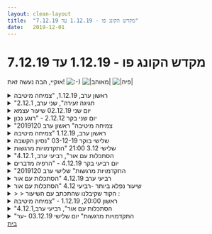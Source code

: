 ```yaml
---
layout: clean-layout
title:  "מקדש הקונג פו - 1.12.19 עד 7.12.19"
date:   2019-12-01
---
```

# מקדש הקונג פו - 1.12.19 עד 7.12.19 
אוקיי, הבה נעשה זאת! <img src="http://www.timg.co.il/tapuzForum/images/Emo13.gif" alt=":-)"> <img src="http://www.timg.co.il/tapuzForum/images/Emo99.gif" alt="|מאוהב|"> <img src="http://www.timg.co.il/tapuzForum/images/Emo230.gif" alt="|פיה|">

<details>
                    <summary>ראשון ערב, 1.12.19, "צמיחה מיטיבה</summary>
                    התחלתי לעצמי את השיעור ב- 19:55.<br> <br> הפניתי את תשומת הלב אל מרכז הגוף וניסיתי לתת מקום לכל התחושות.<br> המשכתי תוך הליכה ונסיון לאתר את מיקום השיעור.<br> עברתי בשני אזורים ולא מצאתי. התכוונתי להתיישב למדיטציה אבל בזכות איש שישב וקרא ספר באותו מקום, המשכתי למקום אחר (המרפסת העילית, ליד היכל התרבות), ובדרך ראיתי חבר&#39;ה מתאמנים.<br> <br> נכחו במקום בועז, דרור, יניב, קרן, ריב ובן (מקווה שלא שכחתי אף אחד)<br> <br> התיישבתי לעשות מדיטציה.<br> <br> לאחר כמה דקות בן הנחה אותי ואת יניב להעביר לעצמנו לפי תור, תרגילים הקשורים בריפוי. לתת לעצמי מה שמתאים וטוב עבורי, ולצרף לזה גם את הפרטנר.<br> <br> וזה מה שעשינו:<br> <img src="http://www.timg.co.il/tapuzForum/images/Emo13.gif" alt=":-)"> הרגשת הנשימה באופן נטול מאמץ. רגשות שלא איפשרתי לעצמי להרגיש במשך עשרות שנים קיבלו מקום. דמעות זלגו על לחיי.<br> &nbsp;&nbsp; עלתה בי גם בושה על כך שאני בוכה, ובכלל שאני היחיד שבוכה (לעתים) בשיעורים שלי, ככל שהצלחתי להבחין.<br> <img src="http://www.timg.co.il/tapuzForum/images/Emo13.gif" alt=":-)"> הרגשת הגוף ומתן מרחב מאפשר לכל מה שקיים בי.<br> <img src="http://www.timg.co.il/tapuzForum/images/Emo13.gif" alt=":-)"> לדמיין כדור אור העוטף אותי, לנשום את האור לתוכי ולאפשר לו לרפא אותי.<br> <img src="http://www.timg.co.il/tapuzForum/images/Emo13.gif" alt=":-)"> תרגיל המורכב משתי קומות:<br> &nbsp;&nbsp; 1. קשב עדין ומכיל לגוף.<br> &nbsp;&nbsp; 2. במידה ו-1 מתקיים אפשר גם לשתף / לשוחח בנושא ריפוי.<br> <img src="http://www.timg.co.il/tapuzForum/images/Emo13.gif" alt=":-)"> לאפשר לנשימה שלי להיות מרפאת. בנוסף לשים לב להבדל בין מתי שאני עושה את התרגיל באמת, ומתי שלא.<br> <br> סיימנו שנינו את השיעור מספר דקות לפני תשע.<br>
                  </details><details>
                    <summary>"חגיגה זעירה", שני ערב, 2.12.1</summary>
                    ריב, אסא ואני.<br> התחלה ב19:00. ריב אוספנו ב19:30.<br> מה בא לי השיעור? עירבוב עם היום יום. להביא את היום יום לשיעור יותר.<br> ריב שאל אותי, ועניתי.<br> הליכה דרומה מעט, אל מול הים, ליד המכבסה הזו.<br> אסא וריב הם כאלה מתקדמים לעומתי. נראה לי שזה מציק לי. לחלקים מסויימים בי. ואז אני קצת נסגר. אבל לא לקחתי קשה, והייתי סבבה.<br> אהבתי לגשת לים ולהיות איתו קצת.<br> ולנוח.<br> וגם להיזכר במשהו מהעבר. וגם ליצור זיכרון עתידי משובח ביותר.<br> זה היה סבב הנחיות.<br> וגם דמיינתי את הבוקר הזה כמסלול מכשולים כיפי. וזה שידרג אותו מאוד. קמתי ממש מוקדם בלי סיבה ממשית, וזה היה מעולה.<br> יצאתי מהשיעור משודרג. בשעה תשע וטיפה.
                  </details><details>
                    <summary>יום שני 02.12.19 שיעור עצמא</summary>
                    שיעור עצמאי<br> התחלת השיעור 8:04. סיום השיעור 9:34 נוכחים אני עם עצמי, יורם רון ושי. מרחב – באיזור רעות. <br> מה אני רוצה היום מהאימון-<br> מה אני צריכה מהאימון?<br> שקט פנימי וחיצוני<br> אימון בתנועה, להקשיב לשקט, להתמסר לכבדות, לנוע ולהתמסר לכבדות עד שבא גל האנרגיה הבא, להתבונן בחדות של האנרגיה, לחוש את האנרגיה דרך כפות הידיים , חום. להטען כמו דינמומטר של אופניים מהתנועה. לנוע בכל חלקי הגוף. לשמוע את ציוץ הצרצרים, לשמוע את השקט<br> לחוות את האנרגיה של&nbsp;&nbsp;הצמחים, המכוניות<br> מחשבות&nbsp;&nbsp;עולות , הפנייה להקשבה של הצעדים בשקט, חזרה לשקט<br> שקט <br> <br>
                  </details><details>
                    <summary>יום שני בקר 2.12.12 - "רוגע נכון</summary>
                    הגעתי בשעה 6:30 – השיעור הסתתים סביב 8:05 – השתתפו: יואב, דורית, אינגריד, רמי – הועבר: דרכך אינגריד<br> <br>  <br> <br> הדגש האישי שלי היום: נעימות<br> <br> נעימות בכפות הרגליים בזמן הליכה, במעבר למקום השיעור – אל הרחבה שמאחורי מוזיאון ת&quot;א.<br> <br> שם, הונחינו לעבוד כל אחד כפי שמתאים לו כדי ליצור נעימות בגוף. עבדתי על גמישות ומתיחות.<br> <br> בהמשך ראיתי בזווית העין את יואב עושה גלגולים; כנראה שהגוף שלי גם רצה להיות במצב לעשות גלגול קליל על רצפה קשה, אבל גם היה לי ברור שזה ממש לא מתאים לי עכשיו ושנחמד שנוצר מרחב גמיש שבו כל אחד יוצר את הנעימות שמתאימה לו.<br> <br> עבודה בזוגות (בנים ובנות לחוד): נעזרים בפרטנר כדי ליצור מתיחות נעימות בגפיים. עבדתי עם דורית. החזקנו בוזמנית בעמידה את הרגל אחת לשנייה והרמנו אותה בהדרגה; א&quot;כ מתיכה של שתי הרגליים בשכיבה. מתיחות של הידיים והמרפק בישיבה תוך כדי שהמושכת יוצרת תמיכה נגדית עם הברך, כל הזמן תוך תקשורת ומעקב אחר המידה הנעימה והמתאימה לפרטנר. היה נעים מאוד.<br> <br> כעבור כחצי שעה הרשיתי לעצמי לפרוש למספר דקות כדי להתפנות- זה דרש ממני להתגבר על תחושת לדחיית סיפוק אפילו של צרכים בסיסיים, למרות שזה היה אפשרי; התלבטתי ונזכרתי בהנחיותיו של בן:<br> <br> ותמשיכי לכם את השיעור בנחת<br> <br> כ ר צ ו נ ך<br> <br> תוך שאת מנסה<br> <br> שהאמונות המחלישות והשגויות<br> <br> שקיימות בך (במיוחד אלה שאינך יודעת עליהן)<br> <br> לא תחדורנה ולא תפרענה ולא תחלשנה אתכם<br> <br> מבעד להנחיות שתקבלו.<br> <br> פשוטות ונקיות.<br> <br>  <br> <br> לאחר חזרתי דורית ביקשה להתפנות.<br> <br> בעודה צועדת אל גן דובנוב הגיעה אלי הובנה שהגיע הזמן לעבוד למשהו אחר ונוצרה בי משום מה דילמה – האם להחליף עבודה בזמן היעדרותה של דורית? שמתי לב לאמונה שטבועה בי שאומרת &quot;לא, צריך לחכות שהיא תחזור&quot;. בחנתי את זה והגעתי למסקנה שלא צריך לחכות, כי השיעור בינתיים ממשיך.<br> <br> גם הרגשתי שאני רוצה לשנות מיקום ולעבוד למרחב שטוף שמש, היכן שדורית בדיוק עברה בדרכה לגן דובנוב. שלושתנו עברנו לשם והונחינו כולנו להיות ערים לחזרתה של דורית ולוודא שהיא מוצאת אותנו. הופתעתי לראות כמה זה היה פשוט.<br> <br> לאחר שעברנו לרחבה השנייה הונחינו לתרגל פורמים לפי בחירתנו, שוב עם דגש על נעימות. בהמשך התקבל דגש נוסף: לחקור את התנועות ולשאוף להגיע אל התנועה הנכונה, שאיננה תנועה אחת מסויימת אלא זאת שנחווית כנכונה ונעימה.<br> <br> תרגלתי פורם ראשון וחוויתי שהיא עברה אצלי &quot;דקונסטרוקציה&quot;, כאילו כמעט נמחק לי הקובץ שלה. אף אחת מהתנועות שהייתי רגילה לבצע, אפילו בעיניים עצומות, לא עלתה, או רק באופן חלקי ומשובש. נזכרתי שזהו סימן ש&quot;עברתי שלב&quot; בתהליך ההתקדמות שלי. בהדרגה ובאיטיות הרכבתי בחזרה את הפורם הראשון לרצף תנועות יותר מדויקות ונעימות, עם הרבה יותר מודעות. עם שאר הפורמים החוויה הזו הייתה פחות עוצמתית, אבל גם נעימה. זיהיתי פרטים שקודם לכן לא ראיתי אותם בנפרד משאר התנועות – למשל בפורם השלישי והרביעי, היד תחילה בגובה הכתף ולאחר מכן בגובה החזה. זה הרגיש מאוד נעים.<br> <br> לסיום חיפשנו יחד מקום נכון ומדויק לכולנו להתיישב במעגל. מאוד נהניתי מהחקירה המשותפת הזו, זזנו מספר פעמים בכמה סנטימטרים או חצי מטר, יצאנו מאזור האריחים הלבנים הקשים ועברנו למרחב אריחי הטרקוטה האדמדמים.<br> <br> הונחינו לפתוח בשיחה חופשית. כל אחד שיתף במשהו שהוא כרגע עובר, או עובד עליו או שמעסיק אותה בטוב, הייתה אווירה מאוד נינוחה. היה נעים לדבר והיה נעים להקשיב. נפלא. כשהרגשתי שזה היה מספיק הכרזתי על סיום השיעור. היה כיף לחזור לשיעור קונג פו מיד אחרי סופ&quot;ש בחו&quot;ל. אסירת תודה.<br>
                  </details><details>
                    <summary>"צמיחה מיטיבה" ראשון ערב 2019120</summary>
                    הגעה ב 19:30.<br> הועברתי לאגף הצפון מערבי בקומה השניה. הצטרפתי לשיעור של בועז ריב ויניב.<br> היה מעולה להמשיך את הרצף הנהדר הזה שקורה לי שם.<br> בן הנחה אותי לבחור שלושה דברים שילוו אותי השיעור שאחד קיבלתי ממנו. ולשמור על כך בסוד עד לחשיפתו כאן במרחב.<br> 1. הרפיה - כמה היא בכל דבר, לא רק תנועה. ואיך היא משתלבת לה ומשפרת את הפוטנטיות הקיימת.<br> 2. מוגנות - איך אני משתפר כך שלא יגעו בי.תרגלנו את כדור הבדולח, התרגולים החוזרים עושים לי  טוב ומשפרים אותי.<br> 3. להיות 100 אחוז כאן. בדגש על התרגילים וההנחיות הבאות. איך אני לא נאבד בתרגיל כזה או אחר . שיפור. באותו תרגול של ראש הבדולח על הצופה היה לספור את הפגיעות וו לדווח על כך. גם שמתי לבצוגם ריב האיר לי שאיני עושה את התפקיד כשורה. מפספס פגיעות תיקנתי מעט.<br> אמן הלחימה שלי,
                  </details><details>
                    <summary>ראשון ערב, 1.12.19 "צמיחה מיטיבה</summary>
                    השיעור שלי התחיל ב17:30, התחלתי מתרגילי כוח פשוטים שמתמקדים ביריכיים. הכרתי את קרן, ולאחר כמה דקות בן אסף אותנו והלכנו למקום אחר. בזמן ההליכה בן הנחה אותנו לשים לב להבדל בין הרעשים/צלילים ששמענו מאחור, לעומת אלה שמלפנים, ואז להבדיל בין כל הכיוונים. שמתי לב שזאת עבודה שההצלחה בה מתטשטשת כשהעיניים פקוחות, פשוט כי אם אני שומעת פידול אופניים למשל, ואז רואה רוכב אופניים מולי, אני מייד אסווג את הצליל לכיוון שבו אני רואה את המקור שלו. כמו שכשאני מסתכלת על תזמורת ומתמקדת בנגן החצוצרה, הצליל של החצוצרה ייבדל משאר הצלילים באופן משמעותי. מעניין אם יש דרך להתעלם מהראייה בתרגיל כזה...<br> כשהתמקמנו, בן ביקש שאני וקרן ננסה לשחזר ביחד מהזיכרון את טבלת 12 העבודות של הפרק הראשון. זכרתי את רוב העבודות וקלעתי למיקום של רובן, בעיקר בזכות איזו עבודה שהייתה לי עם אינגריד פעם בנושא הזה (בזכות= כשניגשתי למאגר הזיכרון שלי, שמתי לב שאני נעזרת בעיקר בזכרונות מהשיחה עם אינגריד).<br> סיכמנו בקצרה את המשמעות של כל עבודה בעיננו.. <br> ואז הודרכנו לתרגל משחק הזזות קצר ואני לא מתביישת להודות שהיה לי ממש כיף להיות גבוהה וגדולה יותר מהפרטנרית סוף סוף!! (לא שיש לזה משמעות בהכרח מבחינת הצלחה במיומנות הזו, ובכל זאת האפקט הפסיכולוגי נותן איזה טאץ&#39;)<br> אחר כך כל אחת בחרה איזו עבודה מתוך השתיים עשרה לתרגל עכשיו, אני בחרתי מילון תנועות ובן לימד אותי את הפורם הבסיסי השלישי.<br> אחר כך בן אמר לנו לכתוב לעצמנו 6 משימות שיהוו את החלק האחרון של השיעור, והדגיש שאין צורך להקציב זמן לכל משימה, לא באופן רשמי וגם לא בכוונה הכללית. (והוסיף שהמשימה הראשונה שלי תהיה לוודא שצד שמאל של הפורם השלישי הבסיסי יהיה זהה לצד ימין, ולכן נותר לי לבחור 5 משימות)<br> אציין כאן שתוך כדי שאני וקרן רשמנו את המשימות, אני אמרתי משהו על הסדר שלהן, ואז היא אמרה: &quot;אה, לא תכנתתי אותן לפי סדר מסויים&quot; ופתאום קלטתי שלא הייתי |מודעת| בכלל לאפשרות הזו, וזה מאוד מאוד הרשים אותי, ואני מקווה להתנסות בזה פעם בעצמי. להלן המשימות שנתתי לעצמי:<br> 2)המשך תרגילי היריכיים שאיתם התחלתי את השיעור.<br> 3)להתאמן על גלגלון ביד אחת ולנסות בזהירות להצליח גם רק על יד ימין.<br> 4)עמידת ידיים בעזרת העמודים בדגש על להינות מלהיות הפוכה.<br> 5)תרגול ביטות עם קרן.<br> 6)להנות בנוחות מהתחושה הנעימה בשרירים.<br> <br> תודה D:
                  </details><details>
                    <summary>שלישי בוקר 03-12-19 "נסיון הקשבה</summary>
                    הגעתי לשיעור באיחור ובמצב רדום לגמרי.<br> בהנחיית בן מתיחות של הגוף ואחרי זה קצת קפיצות על חבל.<br> השיעור המשיך באופן חופשי, ניסיתי לשפר את האחיזה בדברים, טיפוס ותלייה בעזרת המתקנים.<br> קיבלתי כמה טיפים מועילים מבן, תודה:)<br> היה שיעור קצר, בערך שעה, בסופו הייתי עדיין רדומה ועייפה אבל עם יותר מוטיבציה ליום שמגיע.
                  </details><details>
                    <summary>שלישי 3.12 21:00 "התקדמויות מרגשות</summary>
                    השיעור שלי התחיל בשעה 21:05 והתקיים אצלי בבית <br> ב20 דקות הראשונות של השיעור- קראתי את הטקסט שבלינק <br> <a href='http://www.tapuz.co.il/forums/viewmsg/228/180969103' target='_blank' style='color:blue;'>http://www.tapuz.co.il/forums/viewmsg/228/180969103</a> פעמיים עם תשומת לב לעיניים ולמנוחה שלהן בזמן קריאת הטקסט. <br> לאחר מכן עברתי לשכב על הגב ועשיתי ספא לעיניים שמתי כפות ידיים קעורות על העיניים והרפיתי עוד ועוד. <br> לאחר מכן התבוננתי מסביבי והרגשתי את תחושת ההרפיה בתמונות שאני רואה דרך העיניים. <br> הלכתי מעט בעיניים עצומות ורפויות. <br> עשיתי עיסוי עדין עדין ברמה של נגיעות נעימות סביב העיניים זה הרגיש מאד נעים. <br> וקראתי שוב את הטקסט. <br> העבודה הזו היתה לי נעימה מאד מאד, הרגשתי הכרת תודה לעיניים שלי על כל מה שהן מאפשרות לי, והרגשתי גם תחושת הכרת תודה גדולה על האפשרות לעשות את העבודה הזו ולהעניק את השקט הזה לעיניים שלי. <br> טיול ביומן הישעורים- 20 דקות <br> מרגישה שהשתפרתי במיוחד בסקרנות שלי. <br> הרגשתי שככל שאני מעמיקה לאו דווקא בסדר ספציפי אלא בהתחלה לפי שמות הקוד שסיקרנו אותי, ואח&quot;כ אנשים ספציפים שהתחשק לי לקרוא סיכומי שיעור שלהם, ואז גם גיליתי סקרנות לקרוא על אותו שיעור מכמה אנשים וכמה זה מעניין יכול להיות, וככה קפצתי ממקום למקום.<br> והרגשתי שאני מטיילת בתוך רשת הקונג פו ומקבלת הצצה לחוטי זהב של אנשים, זאת היתה תחושה ממש מעניינת. <br> ובעיקר שמתי לב שמה שמנחה אותי זה הסקרנות והיה בזה משהו מרגש.<br> חלום מכוון בהקיץ בעיניים עצומות- 30 דק <br> זה הרגיש כל כך נעים וואוו ממש!! <br> זה הרגיש כמו מנוחה עדינה על גבי ענן של רעיונות ומחשבות. כל כך נהנתי מהזמן הזה.<br> תודה :)
                  </details><details>
                    <summary>"הסתכלות עם אור", רביעי ערב, 4.12.1</summary>
                    מ16:30 עד נדמה לי 18:30. משהו כזה.<br> <br> צפיתי שוב ב&quot;ייפ מאן&quot; הראשון.<br> <br> תוך כדי חיפשתי תנועות להעתיק. היה כיף שיש לי משימה כזאת. כי עצם החיפוש גרם לי להיות יותר על זה, ולקבל השראה.<br> <br> הייתי אמור למצוא 10 תנועות ובפועל מצאתי 4 נראה לי. היו המון, פשוט הצלחתי ממש לעצור את הסרט ולהעתיק עם גופי כארבע.<br> <br> חשתי בפרץ קל של משיכה מחודשת לאמנות הלחימה. <br> <br> אחרי הסרט ישבתי מעט למדיטציה, נותן לשיעור עוד לפעום לו.<br> <br> הנחיות רקע שליוו אותי בזמן הצפייה היו: מנוחה, קבלה וחישה (של הגוף).
                  </details><details>
                    <summary>יום רביעי בקר 4.12.19 - "הרפיה מדברים</summary>
                    הגעתי בשעה 6:25<br> הדגש האישי שלי שהגיע אלי: <br> חוסן ורגישות<br> פתאום השילוב נראה לי נגיש ופשוט. הבנתי ששנים רבות הנחתה אותי התפיסה (המוטעית) ש:<br> רגישות=פגיעות/חשיפות<br> חוסן=אטימות<br> כבר ידעתי מזמן שזה לא נכון, אבל אתמול זה פתאום נשר אל חיקי כפרי בשל וכמשהו פשוט וברור. איזה כיף!
                  </details><details>
                    <summary>"התקדמויות מרגשות" שלישי ערב 2019120</summary>
                    מתוך התכתבות השיעור עם בן.<br> 20:02 השיעור שלי התחיל.<br> <br> 20:29 הסתיים החלק הראשון.<br> קראתי את <a href=http://www.tapuz.co.il/forums/viewmsg/228/180969103 target=_blank style=color:blue>הטקסט</a>. <br> מאתגר אותי הרפיית הראייה. איני מרגיש חדות.<br> שכבתי ב-3 שכבות של חושך עצמית עיניים כיסוי עם ידיים וחושך בחדר. הרפיתי את עיני לכמה דקות. זה היה נעים.<br> <br> 20:48 סיימתי את החלק השני.<br> <br> נחמד היה לקרוא, ביומן השיעורים, ולעבוד עם ההרפיה, השתפרה והתעמקה הרובד של הנרטיב של יומן השיעורים.<br> למשל שריב הזכיר בשיעור האחרון את קוביית האמנים.<br> ולקרוא ולגלות שהוא עבד על זה שבוע שעבר דווקא מהעקבות של אסא <br> וכבר יש חומר ותובנות על זה שמעמיקות יותר.<br> <br> 21:01 סיום חלק שלישי ושיעור <br> חלומות. <br> אני באמת רואה את חיי כמשהו נפלא והרבה אושר והכרת תודה.<br> ובאמת באיזשהו מקום לא מרשה לעצמי לחלום.<br> מצחיק שהתחלתי (לחלום, בישיבה עם הישאנות בעיניים עצומות עם חושך) זה היה מופנה כלפי חוץ (אנשים בחיי - אבא יפעת. נסיא) . <br> אך זה היה מרענן (ומהנה) להפליג ולחלום ולנסות לחלום בגדול. <br> ויש עוד מקום יותר בגדול ואפילו ממש להגזים.<br> אנסה לחלום גם מחר.<br> <br> תודה על השיעור.<br> <br>
                  </details><details>
                    <summary>רביעי ערב 4.12.19 "הסתכלות עם אור</summary>
                    תחילת שיעור 21:40 סוף שיעור 23:18 נוכחים אסא ומיכל <br> סביבה גן דובנוב<br> הנחיה בשלושה. האמת אני לא ממש זוכרת מה היו הנחיות אני רק זוכרת שבאתי מאוד כאובה בשיעור. תוך כדי השיעור הרגשתי איך אני מעמיקה פנימה והחוצה, הגוף נרגע. מיכל הנחתה להתלות על המתקן ולחזק את הידיים המחזיקות. נתלתי על המתקן והגוף הגיב כל כך בטוב למתיחת הגוף. הנחיה שלי- לבחור מתקן ולשפר את היציבות. מיכל אני ואסא ניסינו לחקור את מתקן הגלגל בגן&nbsp;&nbsp;ואת היציבות שלנו. <br> שמתי לב שפחות פחדתי ליפול מפעמים קודמים שהתאמנתי על הגלגל.<br> ישבנו על הספסל שלושתינו- הנחיה של מיכל&nbsp;&nbsp;להפיץ אור לאדם שיש לי חשבון לא סגור איתו. ניסיתי לדמות אחת מהרופאות שיש לי קושי רב איתה ולא הצלחתי לגעת בה עם אור, לאחר מכן בבית כשחשבתי שוב על האור ראיתי אותי מפזרת פתיתי זהב עליה. אני שואלת שאלה מה בנוגע להמשך עבודה איתה- אם בכלל. מחכה לתשובה מהיקום.<br> במהלך כל השיעור חוויתי שקט. לחוות שקט , לשמוע ולהרגיש אותו פנימית וחיצונית זה משהו שהייתי רוצה יותר להעמיק ולהתפתח בו<br>  סיימנו את האימון - הנסיעה עם מיכל עד רחוב לסל הייתה שקטה, האורות היו בהירים והשקט, השקט היה כל כך טוב
                  </details><details>
                    <summary>שיעור נפלא ביותר -רביעי 4.12 "הסתכלות עם אור</summary>
                    שיעור מקסים, מרומם, ממש נפלא.<br> רביעי 22:00, הצטרפתי לקבוצה במקור בגלל שלומדת בימי שני צרפתית.<br> נקודת המפגש שונתה לגן דובנוב. נהדר.<br> הגעתי באוטובוס ישיר תוך כמה דקות, כיף.<br> ב:2115 כבר הייתי שם והתחלתי לעבוד עם המתקנים. אסא כבר היה.<br> מתיחות, שיחה כיף, לנער את החלודה כמו שקראתי לזה.<br> שיר הצטרפה.<br> <br> שיעור נהדר.<br> הפורמט שאסא הציג היה מתאספים במעגל וכל אחד מנחה.<br> כל אחד יכול ליזום את המעגל ואומר גם את סדר ההנחייה<br> מתישהו היה גם אפשר ליזום מעגל בנושא מסוים.<br> <br> הדרכות נפלאות בנושאי:<br> ניקוי מידע שלילי שאגור בנו - אני הנחיתי דרך שליחת אור (מדהים כמה הטקסט בקוד התכתב עם זה)<br> הרמה הבאה שלנו בקונג-פו<br> להתרומם/להחזיק עם הידיים את כל הגוף - ליהנות עם זה<br> <br> אפרט עוד בפעם הבאה שאכתוב. רק רוצה לשלוח את הדיווח כרגע.<br> <br> התחלת שיעור 21:15<br> סיום שיעור 23:15.<br> <br> הרגשתי כמה זה היה שיעור עמוק ומושלם<br> הפנים שלי נראו אחרת באותו יום בלילה לפני השינה. טרנספורמציה.
                  </details><details>
                    <summary>> > הקוד שקיבלנו שהתכתב עם השיעור :</summary>
                    &quot;הקוד ליומן הפעם: &quot;הסתכלות עם אור&quot;<br> <br> &quot;הסתכלות עם אור&quot; זהו ביטוי רב משמעי, ממספר כיוונים.<br> <br> אציין שתיים ממשמעויותיו, למשל:<br> <br> 1. &quot;התבוננות ביחד עם אור&quot; (לדוגמה, כאשר אנחנו מתבוננים בסיוע אור המודעות, השומר על התבוננותנו הנתונה ומטפח אותה).<br> <br> 2. &quot;התנטרלות בעזרת אור&quot; (לדוגמה, כאשר אנחנו משתמשים באור בכדי להתמיר את עצמנו הנוכחיים, ברגע מסויים).<br> <br> כך או אחרת, משמעותי להתבונן באור נכון על שיעור הקונג פו שלנו, כמו גם על המרחב המארח אותו, שהוא היממה שלנו כולה.<br> <br> אפשר להסתכל על עוד דברים רבים, המצויים זה בתוך זה ו/או תחת השפעה הדדית.<br> <br> כל דבר שפוגש אור, עובר התמרה כלשהי, טרנספורמציה.<br> <br> להיכן שאנחנו חווים חוסר נוחות כלשהי, במיוחד משמעותי וכדאי, להביא אור.<br> <br> זכרו נא לעדכן בדברים כאלה ואחרים, כדי שיהיה קל יותר להתייחס אליהם בשיעורי הקונג פו.&quot;
                  </details><details>
                    <summary>ראשון 20:00, 1.12.19 - "צמיחה מיטיבה</summary>
                    מ 18:55 עד 21:30<br> עם ריב, יניב, דרור ובעז.<br> <br> השיעור ברובו התקיים בקומה השנייה של גן יעקב.<br> <br> הפורמט היה סדנאות שהעברנו כל אחד בתורו.<br> התחלנו בסוג של עבודת ידיים בעמידת רוכב. תוך כדי נזכרתי בחשיבות של צמצום העבודה בכדי להגיע לשיפורים נקודתיים. זה היה ממש טוב!<br> המשכנו לתרגול עמידת ידיים, כאשר אחד עוזר לשני להתייצב.<br> עשינו גם תרגול גמישות כשיש בנו כוונה אמיתית להגיע לשפאגט מלא.<br> בהשראת השיעור ביום רביעי, המשכנו בשיפור המוגנות של פלג הגוף העליון כשגם הפעם אנו נעזרים בכדור דמיוני העוטף את הראש והכתפיים ואנו מנסים להגן עליו. צורת העבודה הייתה שאחד תוקף והשני מתרגל את המוגנות. השלישי שצפה מנה את מספר הפעמים כאשר הוא זיהה כניסה. זה היה מאד מלמד!<br> סיימנו בשתי עבודות נהדרות, אחת קשורה לנוכחות עמוקה והשנייה לעבודה עם היש (בהשראת השיעור ביום חמישי).<br> <br> שיעור נהדר! תודה!
                  </details><details>
                    <summary>"הסתכלות עם אור", רביעי ערב,4.12.1</summary>
                    תחלנו במעיין שיתופים של קושי מחיי היום יום, בועז שיתף על התמודדות עם חוסר חשק, אני עם תחושה שאני לא ראוי וריב עם תחושה של עמידה במקום ואי התקדמות. משם עברנו לקדם אחד את השני בהקשר לקשיים שהעלנו.<br> <br> אני ובועז בעבודה חופשית, שמואל מצטרף. סבב של טיפים לחיים, ממשיכים עם קצת פעילות פיזית עצמאית ואז אני ושמואל עוברים להתגוששות וקרבות עם הידיים.<br> <br> ריב אוסף אותנו ובסבב כל אחד מקדם את כולנו עד שהוא מוסר את התור או שהבא בתור לוקח אותו. בין היתר בועז מלמד אותי את ההתחלה של אגרוף ארוך, שמואל מנחה אותנו בלהיות אור.<br> <br>
                  </details><details>
                    <summary>"התקדמויות מרגשות" יום שלישי 03.12.19 -ער</summary>
                    שיעור שהתבצע אונליין ובבית ולא בנקודת מפגש בתל אביב.<br> השיעור היה מורכב משלושה חלקים.<br> חלק ראשון התחיל&nbsp;&nbsp;ב21:13 והסתיים ב 22:07 , השיעור כפי שמובא פה הוא למעשה תשובות לחלקי אימון שונים, לאחר הגבהה קלה שעברו.<br> היה טוב מאוד, סיימתי לפני מספר שניות את התרגולים.<br> <br> ראשית התחלתי בקריאה איטית למדי של הטקסט, באיזשהו שלב עברתי לקריאה ללא משקפיים מה שהגביר למדי את תחושת ההרפיה ההנכחה שלה חשתי ביתר שאת את הלחץ בעיניים,מה שמבחינתי היה אירוע מרגש שזו פעם שלישית או רביעית שאני קורא את הטקסט הזה, פתאום צצה איזה בהירות, פתאום חשתי שפיזית, אין שום סיבה שלא אראה את הטקסט, הרי האור מגיע לעיניים שלי והעצבים מעבירים את המידע למוח, משהו במנגנון השרירים מייצר לחץ ומשבש חלק מהאיכות אבל פתאום גיליתי את התחושה&nbsp;&nbsp;שיש ראייה פנימית שיכולה להבחין בדברים בפרטים, הרי אותה ראיה פנימית היא זאת שבסופו של דבר מבצעת את עיבוד הראיה, ואכן הייתה תחושה של שקט שליוותה אותי בתחושה. שקט שמעבר למאמץ השרירים , אפילו דמיינתי יכולת כזאת של צייד או סייר שהשקט הפנימי שבו משקף את היכולת לראות את הדברים כהווייתם. גם הדברים הפיזיים באמצעות שקט פנימי, התבוננות ויכולת לזהות את הפרטים, בבת אחת הפנימי והחיצוני הם אותו מישור, כי גם הפנימי שאיתו אני מבחין מאפשר לי להבין את הפרטים הפיזיים החיצוניים שבהם אני מתבונן. להפתעתי ופעם הראשונה מבין כל הפעמים שחשתי את הטקסט התחלתי לראות את הטקסט מעט יותר טוב עם יכולת העיבוד הפנימית הזאת, הישג לא רגיל בהתחשב במספר המשקפיים הגבוה, תחושה מדהימה של ממש.<br> המשכתי לעבודת הרפיה בספה, שכבתי והשתדלתי לנוח להרפות להרפות את השרירים, התחלתי את ההרפיה , כעבודת גילוי, אני משחרר מישור מסוים שיש בו הפרעה שיבוב כדי לראות דברים כהוויתם, ברורים יותר, התחלתי לנוע מעט במרחב , לאחר כמה דקות , המשכתי לעבדות תנועה, מעט העברת משקל, מעט תזוזות נמוכות אל הקרקע, היה בשלב הזה, הפרעות בשיעור, גורמים (אשתי), ניסו לעורר תגובה ולתקשר איתי מחוץ לשיעור, זה מעט הפריע, אבל המשכתי , באיזשהו שלב קצת התפתיתי להגיב לגירויים חיצוניים, וזה קצת הוציא אותי מהפוקוס שהייתי בו, השלמתי עם זה ושיחררתי וסיימתי את החלק הזה של השיעור לאחר מספר בעיטות ותנועות פשוטות.&nbsp;&nbsp;<br>  <br> חלק שני שהסתיים ב22:48<br> <br> הרבה פעמים כשאני כן מנסה לקרוא תיאורים ביומן השיעורים אין לי סבלנות לקרוא יותר מדיי ואני קצת מתסוכל מכך וקצת מנסה לחפש את תיאור השיעור האחד שיעשה לי את זה. הפעם נקטתי בגישה שונה בין השאר בניסיון לממש את ההנחיה של הצייד והפקת המיטב מכל תיאור ובעיקר מההנחיה של שימוש בתיאור כדי להיכנס למרחב שמשפר. הייתה תחושה טובה מאוד בסך הכל, אני חושב שגם עבודת ההרפיה לפני כן עזרה לנקות חלק מהרעש ואפשרה לי לקרוא את השיעורים בנחת. סרקתי את כותרות תיאורי השערים באקראיות כשאני נכנס לפוסט אינטואיטיבית מצא חן בעיני, לאחר מספר פעמים שהיה לי קושי לעקוב, ניסיתי להאט ולנסות להקשיב לתיאורי השיעור, זה עזר לי מאוד להיפתח ולהפיק מהן הרבה, גם הנינוחות שהצלחתי לאמץ, הראייה הלא ממוכנת התמקדת בהווה עזרה לי,קראתי לי בכיף ובנחת, להפתעתי כמעט כל קטע שקראתי מצאתי בו שערים יפים לעבוד איתם. התופעה מבחינתי&nbsp;&nbsp;הייתה&nbsp;&nbsp;מהפכנית&nbsp;&nbsp;ממש. לא דמיינתי את&nbsp;&nbsp;עומק השיעורים שבעצם נמצאו לי ממש לקצות האצבעות. זאת הייתה תחושה מרגשת. הגבתי מספר תגובות של הודיה לתיאורי השיעורים (ההודיה הייתה כנה לחלוטין) והבחנתי בהנאה ובעומק שההודיה הוסיפה לי. הפסקתי לקרוא ב10:35 בערך בגלל תחושה של מגבלה טכנית על אורך החלק, היה לי עוד חלק והייתי צריך להספיק דברים לאחר סיום השיעור, חשבתי לעצמי שהייתי יושב בכיף עוד שעתיים וקורא תיאורי שיעורים, במובן הזה האימון היה שער מסוים של פתיחות לתכנים שנפתח לרגע קט, שואל את עצמי איך יכול לשים לב אליו יותר. בכל מקרה סיימתי את חלק שתיים.<br> <br> חלק שלישי שהסתיים ב 23:13<br> <br> טוב סיימתי את החלק השלישי , מעט יותר מוקדם מהצפוי בשל שיבוש חיצוני מסוים, התלבטתי אם להמשיך למרות השיבוש אבל החלטתי שכרגע יש מוגבלות מסוימת שאני יכול לעבוד איתה, אולי בפעמים אחרות אוכל לעבוד איתה אחרת. החלימה בהקיץ מאוד עזרה,היא לא נתנה פוקוס משמעותי על איך הייתי רוצה, בעצם איך אני רוצה, מה הדברים שחשובים לי מה הדברים מעוררים וממריצים אותי ומיטיבים איתי, סוג של הארת הנתיב הנכון. לאחר התרגילים הקודמים זה שיפר לי את התחושה עוד יותר בין השאר כי זה אפשר לראות את הדברים שעושים טובים לחלקים שונים בי, ביום יום לתחושתי אני לוקח כל מיני ערכים לגבי מה הדברים ה&quot;חשובים&quot;, מכל מיני רעיונות חצי אפויים שמסתובבים באוויר ומשפיעים בצורה כזו או אחרת, החלימה בהקיץ עזרה לי להאיר תבנית ורצונות שעשו לי טוב, דברים שהבנתי שהם מהותיים לי מבחינת הדברים שארצה ורוצה להיות לחוות לעשות, במובן הזה התרגיל של החלימה בהקיץ חיבר אותי לרצונות שלי למהות שהיא מעבר לאיזושהי הזדהות חולפת. <br> לרטט שהוא בסיסי ונקי יותר, כל זה כמובן אחרי עבודה מסוימת ששאר השיעור סיפק, כדי לנקות מחלומות בהקיץ על בסיס שטחי יותר.<br> תודה על השיעור ועל האנרגיה היה מהנה מאוד. <br> <br> <br>
                  </details><a href="javascript:history.back()">בית</a>